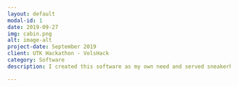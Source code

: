 ```yaml
---
layout: default
modal-id: 1
date: 2019-09-27
img: cabin.png
alt: image-alt
project-date: September 2019
client: UTK Hackathon - VolsHack
category: Software
description: I created this software as my own need and served sneakerheads with the opportunity to buy extremely rare sneaker pairs on the market. The software will have many parts for development, but I have developed 2 necessary parts and time-limited for the hackathon 2019. This software uses same purpose with <a href="https://aycd.io/shop/oneclick">AYCD</a>, but it is free. Software called Panda Sole Kicks AIO. It can now support users to create multiple fake addresses to make a profile when buying shoes because each profile is an opportunity to buy. In addition, it can help users of <a href="https://www.reddirtproxies.com/">Red Dirt Proxies</a> automatically create their proxies automatically and faster instead of creating via <a href="https://discordapp.com/">Discord</a>. In the future, I can develop automated tasks, which means creating hundreds of bots that log into a website to search for items with given keywords and checkout within 1-5s.

---
```


